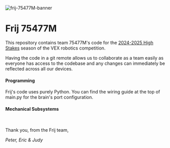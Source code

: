 ![frij-75477M-banner](https://github.com/moooeg/vrc-2024-2025/assets/132447977/49f0d6af-dc15-46bc-bd3e-763abb7cdd45)


# Frij 75477M
This repository contains team 75477M's code for the [2024-2025 High Stakes](video) season of the VEX robotics competition.

Having the code in a git remote allows us to collaborate as a team easily as everyone has access to the codebase and any changes can immediately be reflected across all our devices. 

#### Programming
Frij's code uses purely Python. You can find the wiring guide at the top of main.py for the brain's port configuration.

#### Mechanical Subsystems



<br>

Thank you, from the Frij team,

*Peter, Eric & Judy*

